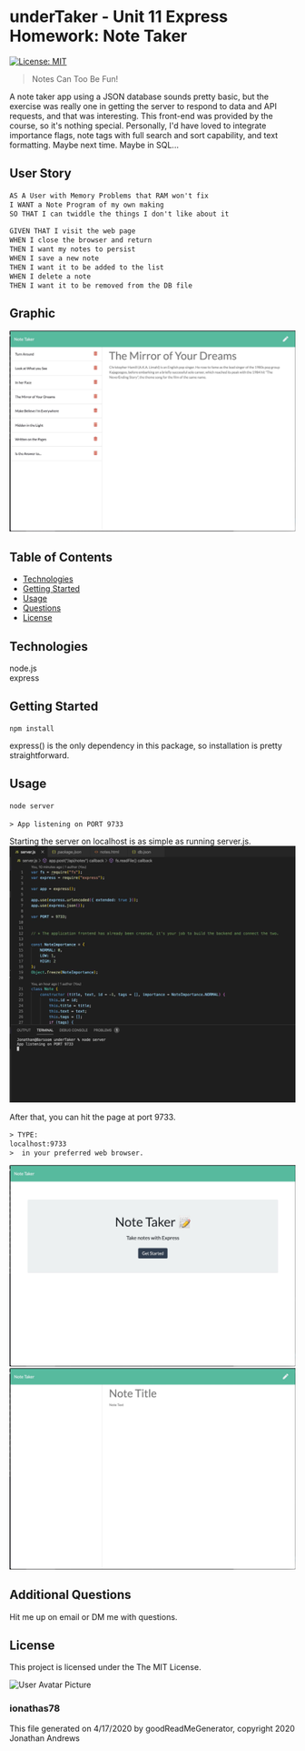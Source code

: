 # underTaker - Unit 11 Express Homework: Note Taker
[![License: MIT](https://img.shields.io/badge/License-MIT-yellow.svg)](https://opensource.org/licenses/MIT)

> Notes Can Too Be Fun!

A note taker app using a JSON database sounds pretty basic, but the exercise was really one in getting the server to respond to data and API requests, and that was interesting. This front-end was provided by the course, so it's nothing special. Personally, I'd have loved to integrate importance flags, note tags with full search and sort capability, and text formatting. Maybe next time. Maybe in SQL...

## User Story

```
AS A User with Memory Problems that RAM won't fix
I WANT a Note Program of my own making
SO THAT I can twiddle the things I don't like about it
```

```
GIVEN THAT I visit the web page
WHEN I close the browser and return
THEN I want my notes to persist
WHEN I save a new note
THEN I want it to be added to the list
WHEN I delete a note
THEN I want it to be removed from the DB file
```

## Graphic
![Project Image 0](./public/assets/underTaker_Usage_Screenshot.jpg)

## Table of Contents
* [Technologies](#Technologies)
* [Getting Started](#Getting)
* [Usage](#Usage)
* [Questions](#Additional)
* [License](#License)

## Technologies
node.js\
express

## Getting Started
```
npm install
```
express() is the only dependency in this package, so installation is pretty straightforward.


## Usage
```
node server

> App listening on PORT 9733
```

Starting the server on localhost is as simple as running server.js.
![Project Usage Image 0](./public/assets/underTaker_Server_Screenshot.jpg)

After that, you can hit the page at port 9733.

```
> TYPE:
localhost:9733
>  in your preferred web browser.
```

![Project Usage Image 1](./public/assets/underTaker_Main_ScreenShot.jpg)
![Project Usage Image 2](./public/assets/underTaker_Notes_Screenshot.jpg)


## Additional Questions
Hit me up on email or DM me with questions.

## License
This project is licensed under the The MIT License.


![User Avatar Picture](https://avatars1.githubusercontent.com/u/61706660?v=4)  
### ionathas78

This file generated on 4/17/2020 by goodReadMeGenerator, copyright 2020 Jonathan Andrews
